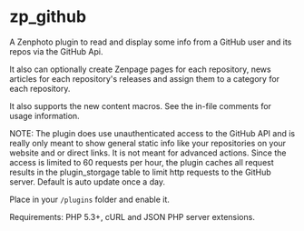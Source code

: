 zp_github
=========

A Zenphoto plugin to read and display some info from a GitHub user and its repos via the GitHub Api. 

It also can optionally create Zenpage pages for each repository, news articles for each repository's releases and assign them to a category for each repository.

It also supports the new content macros. See the in-file comments for usage information.

NOTE: The plugin does use unauthenticated access to the GitHub API and is really only meant to show general static info like your repositories on your website and or direct links. It is not meant for advanced actions. Since the access is limited to 60 requests per hour, the plugin caches all request results in the plugin_storgage table to limit http requests to the GitHub server. Default is auto update once a day.

Place in your `/plugins` folder and enable it.

Requirements: PHP 5.3+, cURL and JSON PHP server extensions.
